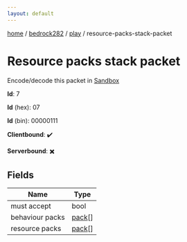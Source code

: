 ```yaml
---
layout: default
---
```


[home](/)  /  [bedrock282](/protocol/bedrock282)  /  [play](/protocol/bedrock282/play)  /  resource-packs-stack-packet

# Resource packs stack packet

Encode/decode this packet in [Sandbox](../../../sandbox/bedrock282#Play.ResourcePacksStackPacket)

**Id**: 7

**Id** (hex): 07

**Id** (bin): 00000111

**Clientbound**: ✔️

**Serverbound**: ✖️

## Fields

Name | Type
---|---
must accept | bool
behaviour packs | [pack](/protocol/bedrock282/types/pack)[]
resource packs | [pack](/protocol/bedrock282/types/pack)[]
